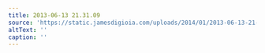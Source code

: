 ```yaml
---
title: 2013-06-13 21.31.09
source: 'https://static.jamesdigioia.com/uploads/2014/01/2013-06-13-21-31-09-scaled.jpg'
altText: ''
caption: ''
---
```


